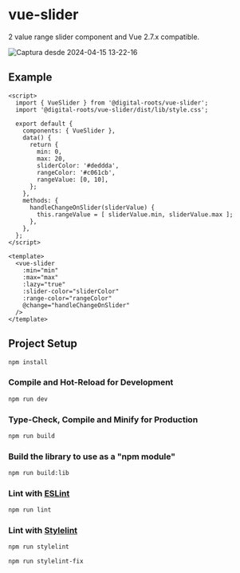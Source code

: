 # vue-slider

2 value range slider component and Vue 2.7.x compatible.

![Captura desde 2024-04-15 13-22-16](https://github.com/digital-roots/vue-slider/assets/142359595/86e15b5a-a167-424f-bf1e-0754518867c7)

## Example

```vue
<script>
  import { VueSlider } from '@digital-roots/vue-slider';
  import '@digital-roots/vue-slider/dist/lib/style.css';

  export default {
    components: { VueSlider },
    data() {
      return {
        min: 0,
        max: 20,
        sliderColor: '#deddda',
        rangeColor: '#c061cb',
        rangeValue: [0, 10],
      };
    },
    methods: {
      handleChangeOnSlider(sliderValue) {
        this.rangeValue = [ sliderValue.min, sliderValue.max ];
      },
    },
  };
</script>

<template>
  <vue-slider
    :min="min"
    :max="max"
    :lazy="true"
    :slider-color="sliderColor"
    :range-color="rangeColor"
    @change="handleChangeOnSlider"
  />
</template>
```

## Project Setup

```sh
npm install
```

### Compile and Hot-Reload for Development

```sh
npm run dev
```

### Type-Check, Compile and Minify for Production

```sh
npm run build
```

### Build the library to use as a "npm module"

```sh
npm run build:lib
```

### Lint with [ESLint](https://eslint.org/)

```sh
npm run lint
```


### Lint with [Stylelint](https://stylelint.io/)

```sh
npm run stylelint

npm run stylelint-fix
```
